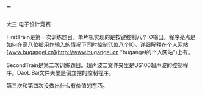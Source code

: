# -
大三 电子设计竞赛

FirstTrain是第一次训练题目。单片机实现的是按键控制八个IO输出。程序亮点是如何在高八位被用作输入的情况下同时控制低位八个IO。详细解释在个人网站[www.bugangel.cn](http://www.bugangel.cn "bugangel的个人网站")上有。

SecondTrain是第二次训练题目。超声波二文件夹里是US100超声波的控制程序。DaoLiBai文件夹里是倒立摆的控制程序。

第三次和第四次没做出什么有价值的东西。
